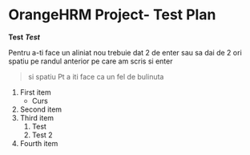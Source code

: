 # OrangeHRM Project- Test Plan 
**Test**
***Test***


Pentru a-ti face un aliniat nou trebuie dat 2 de enter sau sa dai de 2 ori spatiu pe randul anterior pe care am scris si enter
> si spatiu Pt a iti face ca un fel de bulinuta
1. First item
   - Curs
2. Second item
3. Third item
   1. Test
   2. Test 2
4. Fourth item  
